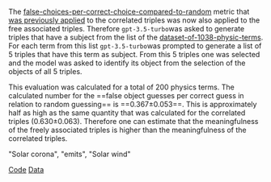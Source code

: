 The [false-choices-per-correct-choice-compared-to-random](../equations/false-choices-per-correct-choice-compared-to-random.md) metric that  [was previously applied](correlated-triples-evaluation.md) to the correlated triples was now also applied to the free associated triples.
Therefore `gpt-3.5-turbo`was asked to generate triples that have a subject from the list of the [dataset-of-1038-physic-terms](dataset-of-1038-physic-terms.md). For each term from this list `gpt-3.5-turbo`was prompted to generate a list of 5 triples that have this term as subject. From this 5 triples one was selected and the model was asked to identify its object from the selection of the objects of all 5 triples.

This evaluation was calculated for a total of 200 physics terms. The calculated number for the ==false object guesses per correct guess in relation to random guessing== is ==0.367±0.053==. This is approximately half as high as the same quantity that was calculated for the correlated triples (0.630±0.063). Therefore one can estimate that the meaningfulness of the freely associated triples is higher than the meaningfulness of the correlated triples.

"Solar corona", "emits", "Solar wind"

[Code](https://github.com/gratach/master-experimental/blob/5bbf1c990226d6becabb7745106fdb28792ee87c/evaluate_free_associated_triple_ambiguity.ipynb)
[Data](https://github.com/gratach/master-database-files/tree/ae8872368569a40cf688d3d5f997903e2050e223/master-experimental/evaluate_free_associated_triple_ambiguity/object-identifying-tests/freeAssTr)
